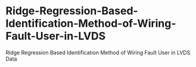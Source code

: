 # Ridge-Regression-Based-Identification-Method-of-Wiring-Fault-User-in-LVDS
Ridge Regression Based Identification Method of Wiring Fault User in LVDS Data
